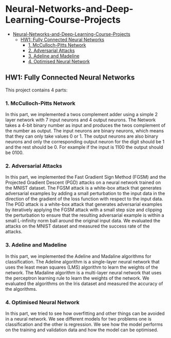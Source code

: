 # Neural-Networks-and-Deep-Learning-Course-Projects

- [Neural-Networks-and-Deep-Learning-Course-Projects](#neural-networks-and-deep-learning-course-projects)
  - [HW1: Fully Connected Neural Networks](#hw1-fully-connected-neural-networks)
    - [1. McCulloch-Pitts Network](#1-mcculloch-pitts-network)
    - [2. Adversarial Attacks](#2-adversarial-attacks)
    - [3. Adeline and Madeline](#3-adeline-and-madeline)
    - [4. Optimised Neural Network](#4-optimised-neural-network)

## HW1: Fully Connected Neural Networks

This project contains 4 parts:

### 1. McCulloch-Pitts Network

In this part, we implemented a twos complement adder using a simple 2 layer network with 7 input neurons and 4 output neurons. The Network takes a 4-bit binary number as input and produces the twos complement of the number as output. The input neurons are binary neurons, which means that they can only take values 0 or 1. The output neurons are also binary neurons and only the corresponding output neuron for the digit should be 1 and the rest should be 0. For example if the input is 1100 the output should be 0100.

### 2. Adversarial Attacks

In this part, we implemented the Fast Gradient Sign Method (FGSM) and the Projected Gradient Descent (PGD) attacks on a neural network trained on the MNIST dataset. The FGSM attack is a white-box attack that generates adversarial examples by adding a small perturbation to the input data in the direction of the gradient of the loss function with respect to the input data. The PGD attack is a white-box attack that generates adversarial examples by iteratively applying the FGSM attack with a small step size and clipping the perturbation to ensure that the resulting adversarial example is within a small L-infinity norm ball around the original input data. We evaluated the attacks on the MNIST dataset and measured the success rate of the attacks.

### 3. Adeline and Madeline

In this part, we implemented the Adeline and Madaline algorithms for classification. The Adeline algorithm is a single-layer neural network that uses the least mean squares (LMS) algorithm to learn the weights of the network. The Madaline algorithm is a multi-layer neural network that uses the perceptron learning rule to learn the weights of the network. We evaluated the algorithms on the Iris dataset and measured the accuracy of the algorithms.

### 4. Optimised Neural Network

In this part, we tried to see how overfitting and other things can be avoided in a neural network. We see different models for two problems one is classification and the other is regression. We see how the model performs on the training and validation data and how the model can be optimised.
